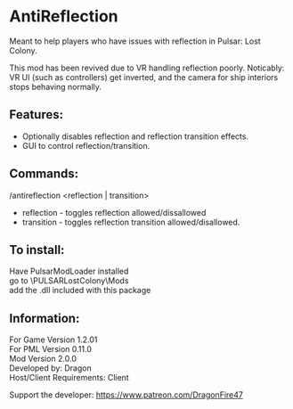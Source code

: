 # AntiReflection
Meant to help players who have issues with reflection in Pulsar: Lost Colony.

This mod has been revived due to VR handling reflection poorly. Noticably: VR UI (such as controllers) get inverted, and the camera for ship interiors stops behaving normally.

## Features:  
- Optionally disables reflection and reflection transition effects.  
- GUI to control reflection/transition.

## Commands:
/antireflection <reflection | transition>  
 - reflection - toggles reflection allowed/dissallowed  
 - transition - toggles reflection transition allowed/disallowed.  

## To install:  
Have PulsarModLoader installed  
go to \PULSARLostColony\Mods  
add the .dll included with this package  

## Information:  
For Game Version 1.2.01  
For PML Version 0.11.0  
Mod Version 2.0.0  
Developed by: Dragon  
Host/Client Requirements: Client

Support the developer: https://www.patreon.com/DragonFire47
